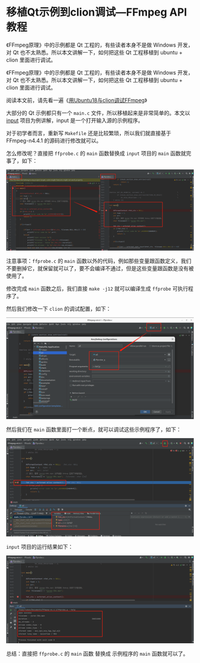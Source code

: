 # 移植Qt示例到clion调试—FFmpeg API教程

<div id="meta-description---">《FFmpeg原理》中的示例都是 Qt 工程的，有些读者本身不是做 Windows 开发，对 Qt 也不太熟悉。所以本文讲解一下，如何把这些 Qt 工程移植到 ubuntu + clion 里面进行调试。</div>

《FFmpeg原理》中的示例都是 Qt 工程的，有些读者本身不是做 Windows 开发，对 Qt 也不太熟悉。所以本文讲解一下，如何把这些 Qt 工程移植到 ubuntu + clion 里面进行调试。

阅读本文前，请先看一遍《[用Ubuntu18与clion调试FFmpeg](https://ffmpeg.xianwaizhiyin.net/debug-ffmpeg/ubuntu18-clion.html)》

大部分的 Qt 示例都只有一个 `main.c` 文件，所以移植起来是非常简单的。本文以 [input](https://github.com/lokenetwork/FFmpeg-Principle/tree/main/input) 项目为例讲解，input 是一个打开输入源的示例程序。

对于初学者而言，重新写 `Makefile` 还是比较繁琐，所以我们就直接基于 FFmpeg-n4.4.1 的源码进行修改就可以。

怎么修改呢？直接把 `ffprobe.c` 的 `main` 函数替换成 `input` 项目的 `main` 函数就完事了，如下：

![1-1](qt_to_clion\1-1.png)

注意事项：`ffprobe.c` 的 `main` 函数以外的代码，例如那些变量跟函数定义，我们不要删掉它，就保留就可以了，要不会编译不通过，但是这些变量跟函数是没有被使用了。

修改完成 `main` 函数之后，我们直接 `make -j12` 就可以编译生成 `ffprobe` 可执行程序了。

然后我们修改一下 `clion` 的调试配置，如下：

![1-2](qt_to_clion\1-2.png)

然后我们在 `main` 函数里面打一个断点，就可以调试这些示例程序了，如下：

![1-3](qt_to_clion\1-3.png)

`input` 项目的运行结果如下：

![1-4](qt_to_clion\1-4.png)

总结：直接把 `ffprobe.c` 的 `main` 函数 替换成 示例程序的 `main` 函数就可以了。
